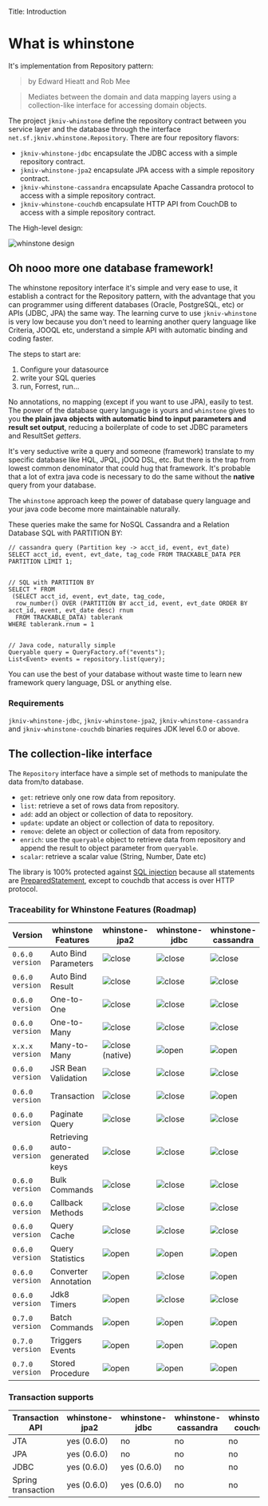 Title: Introduction


# What is whinstone


It's implementation from Repository pattern:

>by Edward Hieatt and Rob Mee

>Mediates between the domain and data mapping layers using a collection-like interface for accessing domain objects.

The project `jkniv-whinstone` define the repository contract between you service layer and the database through the interface `net.sf.jkniv.whinstone.Repository`. There are four repository flavors: 

- `jkniv-whinstone-jdbc` encapsulate the JDBC access with a simple repository contract.
- `jkniv-whinstone-jpa2` encapsulate JPA access with a simple repository contract.
- `jkniv-whinstone-cassandra` encapsulate Apache Cassandra protocol to access with a simple repository contract.
- `jkniv-whinstone-couchdb` encapsulate HTTP API from CouchDB to access with a simple repository contract.

The High-level design:

![whinstone design](images/whinstone-architecture.png)



## Oh nooo more one database framework!

The whinstone repository interface it's simple and very ease to use, it establish a contract for the Repository pattern, with the advantage that you can programmer using different databases (Oracle, PostgreSQL, etc) or APIs (JDBC, JPA) the same way. The learning curve to use `jkniv-whinstone` is very low because you don't need to learning another query language like Criteria, JOOQL etc, understand a simple API with automatic binding and coding faster.

The steps to start are:

1. Configure your datasource
2. write your SQL queries
3. run, Forrest, run...

No annotations, no mapping (except if you want to use JPA), easily to test. The power of the database query language is yours and `whinstone` gives to you **the plain java objects with automatic bind to input parameters and result set output**, reducing a boilerplate of code to set JDBC parameters and ResultSet *getters*.


It's very seductive write a query and someone (framework) translate to my specific database like HQL, JPQL, jOOQ DSL, etc. But there is the trap from lowest common denominator that could hug that framework. It's probable that a lot of extra java code is necessary to do the same without the **native** query from your database.

The `whinstone` approach keep the power of database query language and your java code become more maintainable naturally.

These queries make the same for NoSQL Cassandra and a Relation Database SQL with PARTITION BY:

    // cassandra query (Partition key -> acct_id, event, evt_date)
    SELECT acct_id, event, evt_date, tag_code FROM TRACKABLE_DATA PER PARTITION LIMIT 1;


    // SQL with PARTITION BY
    SELECT * FROM 
     (SELECT acct_id, event, evt_date, tag_code, 
      row_number() OVER (PARTITION BY acct_id, event, evt_date ORDER BY acct_id, event, evt_date desc) rnum
      FROM TRACKABLE_DATA) tablerank  
    WHERE tablerank.rnum = 1


    // Java code, naturally simple
    Queryable query = QueryFactory.of("events");
    List<Event> events = repository.list(query);
    

You can use the best of your database without waste time to learn new framework query language, DSL or anything else.


    
### Requirements

`jkniv-whinstone-jdbc`, `jkniv-whinstone-jpa2`, `jkniv-whinstone-cassandra` and `jkniv-whinstone-couchdb` binaries requires JDK level 6.0 or above.


## The collection-like interface

The `Repository` interface have a simple set of methods to manipulate the data from/to database.

- `get`: retrieve only one row data from repository.
- `list`: retrieve a set of rows data from repository.
- `add`: add an object or collection of data to repository.
- `update`: update an object or collection of data to repository.
- `remove`: delete an object or collection of data from repository.
- `enrich`: use the `queryable` object to retrieve data from repository and append the result to object parameter from `queryable`. 
- `scalar`: retrieve a scalar value (String, Number, Date etc)

The library is 100% protected against [SQL injection](https://www.owasp.org/index.php/SQL_Injection "OWASP SQL injection") because all statements are [PreparedStatement](https://docs.oracle.com/javase/6/docs/api/java/sql/PreparedStatement.html "PreparedStatement"), except to couchdb that access is over HTTP protocol.


### Traceability for Whinstone Features (Roadmap)

|Version       | whinstone Features  | whinstone-jpa2 | whinstone-jdbc | whinstone-cassandra | whinstone-couchdb | whinstone-couchbase |
|--------------| ------------------- | -------------- | -------------- |---------------------|-------------------|---------------------|
|`0.6.0 version`| Auto Bind Parameters| ![close][chk]  | ![close][chk]  | ![close][chk]       | ![close][chk]     | in development      |
|`0.6.0 version`| Auto Bind Result    | ![close][chk]  | ![close][chk]  | ![close][chk]       | ![close][chk]     |in development       |
|`0.6.0 version`| One-to-One          | ![close][chk]  | ![close][chk]  | ![close][chk]       | ![close][chk](native) |in development   |
|`0.6.0 version`| One-to-Many         | ![close][chk]  | ![close][chk]  | ![close][chk]       | ![close][chk](native) |in development   |
|`x.x.x version`| Many-to-Many        | ![close][chk](native)  | ![open][clo]  | ![open][clo] | ![open][clo]      | ![open][clo]        |
|`0.6.0 version`| JSR Bean Validation | ![close][chk]  | ![close][chk]  | ![close][chk]       | ![close][chk]     | in development      |
|`0.6.0 version`| Transaction         | ![close][chk]  | ![close][chk]  | ![open][clo]        | ![open][clo]      | in development      |
|`0.6.0 version`| Paginate Query      | ![close][chk]  | ![close][chk]  | ![close][chk]       | ![close][chk]     | in development      |
|`0.6.0 version`| Retrieving auto-generated keys| ![close][chk]| ![close][chk]| ![close][chk]  | ![close][chk]     | in development      |
|`0.6.0 version`| Bulk Commands       | ![close][chk]  | ![close][chk]  | ![close][chk]       | ![close][chk]     | in development      |
|`0.6.0 version`| Callback Methods    | ![close][chk]  | ![close][chk]  | ![close][chk]       | ![close][chk]     | in development      |
|`0.6.0 version`| Query Cache         | ![close][chk]  | ![close][chk]  | ![close][chk]       | ![close][chk]     | in development      |
|`0.6.0 version`| Query Statistics    | ![open][clo]   | ![open][clo]   | ![open][clo]        | ![open][clo]      | ![open][clo]        |
|`0.6.0 version`| Converter Annotation| ![open][clo]   | ![close][chk]  | ![open][clo]        | ![open][clo]      | ![open][clo]        |
|`0.6.0 version`| Jdk8 Timers         | ![open][clo]   | ![close][chk]  | ![close][chk]       | ![close][chk]     | ![open][clo]        | 
|`0.7.0 version`| Batch Commands      | ![open][clo]   | ![open][clo]   | ![open][clo]        | ![open][clo]      | ![open][clo]        |
|`0.7.0 version`| Triggers Events     | ![open][clo]   | ![open][clo]   | ![open][clo]        | ![open][clo]      | ![open][clo]        |
|`0.7.0 version`| Stored Procedure    | ![open][clo]   | ![open][clo]   | ![open][clo]        | ![open][clo]      | ![open][clo]        |


### Transaction supports

| Transaction API    | whinstone-jpa2 | whinstone-jdbc | whinstone-cassandra | whinstone-couchdb |whinstone-couchbase |
| ------------------ | -------------- | -------------- |---------------------|-------------------|--------------------|
| JTA                |   yes (0.6.0)  | no             | no                  | no                | no                 |
| JPA                |   yes (0.6.0)  | no             | no                  | no                | no                 |
| JDBC               |   yes (0.6.0)  | yes  (0.6.0)   | no                  | no                | no                 |
| Spring transaction |   yes (0.6.0)  | yes  (0.6.0)   | no                  | no                | no                 |


[chk]: images/check.png "Supported"
[clo]: images/close.png "Not implemented yet"
